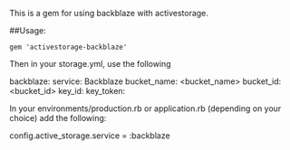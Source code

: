 This is a gem for using backblaze with activestorage.

##Usage:

`gem 'activestorage-backblaze'`

Then in your storage.yml, use the following

backblaze:
  service: Backblaze
  bucket_name: <bucket_name>
  bucket_id: <bucket_id>
  key_id: <keyId>
  key_token: <keyToken>


In your environments/production.rb or application.rb (depending on your choice) add the following:

config.active_storage.service = :backblaze
